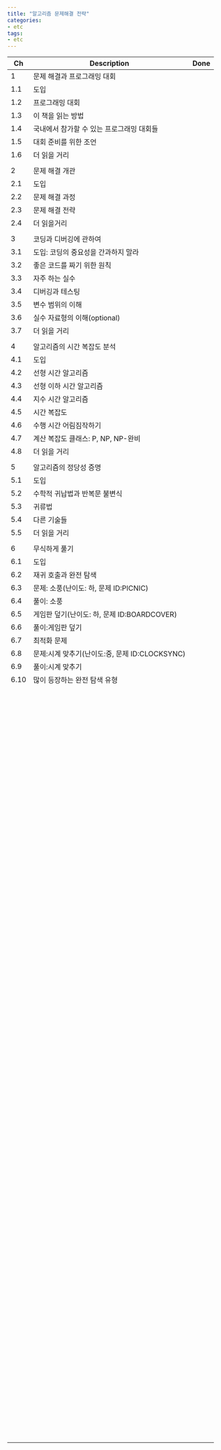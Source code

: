 ```yaml
---
title: "알고리즘 문제해결 전략"
categories:
- etc
tags:
- etc
---
```

| Ch  | Description                          | Done |
|-----|--------------------------------------|------|
| 1   | 문제 해결과 프로그래밍 대회          |      |
| 1.1 | 도입                                 |      |
| 1.2 | 프로그래밍 대회                      |      |
| 1.3 | 이 책을 읽는 방법                                     |      |
| 1.4 | 국내에서 참가할 수 있는 프로그래밍 대회들                                     |      |
| 1.5 | 대회 준비를 위한 조언                                     |      |
| 1.6 | 더 읽을 거리                                     |      |
|     |                                      |      |
| 2    | 문제 해결 개관                                      |      |
| 2.1    | 도입                                     |      |
| 2.2    | 문제 해결 과정                                     |      |
| 2.3    | 문제 해결 전략                                     |      |
| 2.4    | 더 읽을거리                                     |      |
|     |                                      |      |
| 3    | 코딩과 디버깅에 관하여                                     |      |
| 3.1    | 도입: 코딩의 중요성을 간과하지 말라                                     |      |
| 3.2    | 좋은 코드를 짜기 위한 원칙                                     |      |
| 3.3    | 자주 하는 실수                                     |      |
| 3.4    | 디버깅과 테스팅                                     |      |
| 3.5    | 변수 범위의 이해                                     |      |
| 3.6    | 실수 자료형의 이해(optional)                                     |      |
| 3.7    | 더 읽을 거리                                     |      |
|     |                                      |      |
| 4    | 알고리즘의 시간 복잡도 분석                                     |      |
| 4.1    | 도입                                     |      |
| 4.2   | 선형 시간 알고리즘                                     |      |
| 4.3    | 선형 이하 시간 알고리즘                                     |      |
| 4.4    | 지수 시간 알고리즘                                     |      |
| 4.5    | 시간 복잡도                                     |      |
| 4.6    | 수행 시간 어림짐작하기                                     |      |
| 4.7    | 계산 복잡도 클래스: P, NP, NP-완비                                     |      |
| 4.8    | 더 읽을 거리                                     |      |
|     |                                      |      |
| 5    | 알고리즘의 정당성 증명                                     |      |
| 5.1    | 도입                                     |      |
| 5.2    | 수학적 귀납법과 반복문 불변식                                     |      |
| 5.3    | 귀류법                                     |      |
| 5.4    | 다른 기술들                                     |      |
| 5.5    | 더 읽을 거리                                     |      |
|     |                                      |      |
| 6    | 무식하게 풀기                                     |      |
| 6.1    | 도입                                     |      |
| 6.2    | 재귀 호출과 완전 탐색                                     |      |
| 6.3    | 문제: 소풍(난이도: 하, 문제 ID:PICNIC)                                    |      |
| 6.4    | 풀이: 소풍                                     |      |
| 6.5    | 게임판 덮기(난이도: 하, 문제 ID:BOARDCOVER)                                     |      |
| 6.6    | 풀이:게임판 덮기                                     |      |
| 6.7    | 최적화 문제                                     |      |
| 6.8    | 문제:시계 맞추기(난이도:중, 문제 ID:CLOCKSYNC)                                     |      |
| 6.9    | 풀이:시계 맞추기                                      |      |
| 6.10    | 많이 등장하는 완전 탐색 유형                                     |      |
|     |                                      |      |
|     |                                      |      |
|     |                                      |      |
|     |                                      |      |
|     |                                      |      |
|     |                                      |      |
|     |                                      |      |
|     |                                      |      |
|     |                                      |      |
|     |                                      |      |
|     |                                      |      |
|     |                                      |      |
|     |                                      |      |
|     |                                      |      |
|     |                                      |      |
|     |                                      |      |
|     |                                      |      |
|     |                                      |      |
|     |                                      |      |
|     |                                      |      |
|     |                                      |      |
|     |                                      |      |
|     |                                      |      |
|     |                                      |      |
|     |                                      |      |
|     |                                      |      |
|     |                                      |      |
|     |                                      |      |
|     |                                      |      |
|     |                                      |      |
|     |                                      |      |
|     |                                      |      |
|     |                                      |      |
|     |                                      |      |
|     |                                      |      |
|     |                                      |      |
|     |                                      |      |
|     |                                      |      |
|     |                                      |      |
|     |                                      |      |
|     |                                      |      |
|     |                                      |      |
|     |                                      |      |
|     |                                      |      |
|     |                                      |      |
|     |                                      |      |
|     |                                      |      |
|     |                                      |      |
|     |                                      |      |
|     |                                      |      |
|     |                                      |      |
|     |                                      |      |
|     |                                      |      |
|     |                                      |      |
|     |                                      |      |
|     |                                      |      |
|     |                                      |      |
|     |                                      |      |
|     |                                      |      |
|     |                                      |      |
|     |                                      |      |
|     |                                      |      |
|     |                                      |      |
|     |                                      |      |
|     |                                      |      |
|     |                                      |      |
|     |                                      |      |
|     |                                      |      |
|     |                                      |      |
|     |                                      |      |
|     |                                      |      |
|     |                                      |      |
|     |                                      |      |
|     |                                      |      |
|     |                                      |      |
|     |                                      |      |
|     |                                      |      |
|     |                                      |      |
|     |                                      |      |
|     |                                      |      |
|     |                                      |      |
|     |                                      |      |
|     |                                      |      |
|     |                                      |      |
|     |                                      |      |
|     |                                      |      |
|     |                                      |      |
|     |                                      |      |
|     |                                      |      |
|     |                                      |      |
|     |                                      |      |
|     |                                      |      |
|     |                                      |      |
|     |                                      |      |
|     |                                      |      |
|     |                                      |      |
|     |                                      |      |
|     |                                      |      |
|     |                                      |      |
|     |                                      |      |
|     |                                      |      |
|     |                                      |      |
|     |                                      |      |
|     |                                      |      |
|     |                                      |      |
|     |                                      |      |
|     |                                      |      |
|     |                                      |      |
|     |                                      |      |
|     |                                      |      |
|     |                                      |      |
|     |                                      |      |
|     |                                      |      |
|     |                                      |      |
|     |                                      |      |
|     |                                      |      |
|     |                                      |      |
|     |                                      |      |
|     |                                      |      |
|     |                                      |      |
|     |                                      |      |
|     |                                      |      |
|     |                                      |      |
|     |                                      |      |
|     |                                      |      |
|     |                                      |      |
|     |                                      |      |
|     |                                      |      |
|     |                                      |      |
|     |                                      |      |
|     |                                      |      |
|     |                                      |      |
|     |                                      |      |
|     |                                      |      |
|     |                                      |      |
|     |                                      |      |
|     |                                      |      |
|     |                                      |      |
|     |                                      |      |
|     |                                      |      |
|     |                                      |      |
|     |                                      |      |
|     |                                      |      |
|     |                                      |      |
|     |                                      |      |
|     |                                      |      |
|     |                                      |      |
|     |                                      |      |
|     |                                      |      |
|     |                                      |      |
|     |                                      |      |
|     |                                      |      |
|     |                                      |      |
|     |                                      |      |
|     |                                      |      |
|     |                                      |      |
|     |                                      |      |
|     |                                      |      |
|     |                                      |      |
|     |                                      |      |
|     |                                      |      |
|     |                                      |      |
|     |                                      |      |
|     |                                      |      |
|     |                                      |      |
|     |                                      |      |
|     |                                      |      |
|     |                                      |      |
|     |                                      |      |
|     |                                      |      |
|     |                                      |      |
|     |                                      |      |
|     |                                      |      |
|     |                                      |      |
|     |                                      |      |
|     |                                      |      |
|     |                                      |      |
|     |                                      |      |
|     |                                      |      |
|     |                                      |      |
|     |                                      |      |
|     |                                      |      |
|     |                                      |      |
|     |                                      |      |
|     |                                      |      |
|     |                                      |      |
|     |                                      |      |
|     |                                      |      |
|     |                                      |      |
|     |                                      |      |
|     |                                      |      |
|     |                                      |      |
|     |                                      |      |
|     |                                      |      |
|     |                                      |      |
|     |                                      |      |
|     |                                      |      |
|     |                                      |      |
|     |                                      |      |
|     |                                      |      |
|     |                                      |      |
|     |                                      |      |
|     |                                      |      |
|     |                                      |      |
|     |                                      |      |
|     |                                      |      |
|     |                                      |      |
|     |                                      |      |
|     |                                      |      |
|     |                                      |      |
|     |                                      |      |
|     |                                      |      |
|     |                                      |      |
|     |                                      |      |
|     |                                      |      |
|     |                                      |      |
|     |                                      |      |
|     |                                      |      |
|     |                                      |      |
|     |                                      |      |
|     |                                      |      |
|     |                                      |      |
|     |                                      |      |
|     |                                      |      |
|     |                                      |      |
|     |                                      |      |
|     |                                      |      |
|     |                                      |      |
|     |                                      |      |
|     |                                      |      |
|     |                                      |      |
|     |                                      |      |
|     |                                      |      |
|     |                                      |      |
|     |                                      |      |
|     |                                      |      |
|     |                                      |      |
|     |                                      |      |
|     |                                      |      |
|     |                                      |      |
|     |                                      |      |
|     |                                      |      |
|     |                                      |      |
|     |                                      |      |
|     |                                      |      |
|     |                                      |      |
|     |                                      |      |
|     |                                      |      |
|     |                                      |      |
|     |                                      |      |
|     |                                      |      |
|     |                                      |      |
|     |                                      |      |
|     |                                      |      |
|     |                                      |      |
|     |                                      |      |
|     |                                      |      |
|     |                                      |      |
|     |                                      |      |
|     |                                      |      |
|     |                                      |      |
|     |                                      |      |
|     |                                      |      |
|     |                                      |      |
|     |                                      |      |
|     |                                      |      |
|     |                                      |      |
|     |                                      |      |
|     |                                      |      |
|     |                                      |      |
|     |                                      |      |
|     |                                      |      |
|     |                                      |      |
|     |                                      |      |
|     |                                      |      |
|     |                                      |      |
|     |                                      |      |
|     |                                      |      |
|     |                                      |      |
|     |                                      |      |
|     |                                      |      |
|     |                                      |      |
|     |                                      |      |
|     |                                      |      |
|     |                                      |      |
|     |                                      |      |
|     |                                      |      |
|     |                                      |      |
